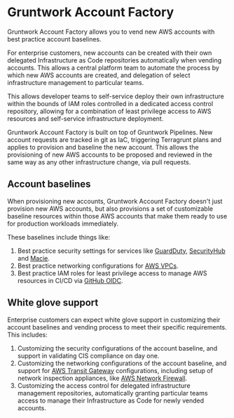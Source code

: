 # Gruntwork Account Factory

Gruntwork Account Factory allows you to vend new AWS accounts with best practice account baselines.

For enterprise customers, new accounts can be created with their own delegated Infrastructure as Code repositories automatically when vending accounts. This allows a central platform team to automate the process by which new AWS accounts are created, and delegation of select infrastructure management to particular teams.

This allows developer teams to self-service deploy their own infrastructure within the bounds of IAM roles controlled in a dedicated access control repository, allowing for a combination of least privilege access to AWS resources and self-service infrastructure deployment.

Gruntwork Account Factory is built on top of Gruntwork Pipelines. New account requests are tracked in git as IaC, triggering Terragrunt plans and applies to provision and baseline the new account. This allows the provisioning of new AWS accounts to be proposed and reviewed in the same way as any other infrastructure change, via pull requests.

## Account baselines

When provisioning new accounts, Gruntwork Account Factory doesn't just provision new AWS accounts, but also provisions a set of customizable baseline resources within those AWS accounts that make them ready to use for production workloads immediately.

These baselines include things like:

1. Best practice security settings for services like [GuardDuty](https://aws.amazon.com/guardduty/), [SecurityHub](https://aws.amazon.com/security-hub/) and [Macie](https://aws.amazon.com/macie/).
2. Best practice networking configurations for [AWS VPCs](https://aws.amazon.com/vpc/).
3. Best practice IAM roles for least privilege access to manage AWS resources in CI/CD via [GitHub OIDC](https://docs.github.com/en/actions/security-for-github-actions/security-hardening-your-deployments/configuring-openid-connect-in-amazon-web-services).

## White glove support

Enterprise customers can expect white glove support in customizing their account baselines and vending process to meet their specific requirements. This includes:

1. Customizing the security configurations of the account baseline, and support in validating CIS compliance on day one.
2. Customizing the networking configurations of the account baseline, and support for [AWS Transit Gateway](https://aws.amazon.com/transit-gateway/) configurations, including setup of network inspection appliances, like [AWS Network Firewall](https://aws.amazon.com/network-firewall/).
3. Customizing the access control for delegated infrastructure management repositories, automatically granting particular teams access to manage their Infrastructure as Code for newly vended accounts.

